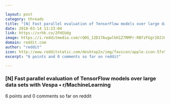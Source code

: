 ```yaml
---

layout: post
category: threads
title: "[N] Fast parallel evaluation of TensorFlow models over large data sets with Vespa"
date: 2018-03-14 13:23:04
link: https://vrhk.co/2FHSUdg
image: https://i.redditmedia.com/rQ0G_12D17AugwlkH1Z7RMPr-RBfzFGgr2OJJCGMdKw.jpg?w=320&s=f1e52dea7e4e353e1a0b76ae7bc415c1
domain: reddit.com
author: "reddit"
icon: http://www.redditstatic.com/desktop2x/img/favicon/apple-icon-57x57.png
excerpt: "6 points and 0 comments so far on reddit"

---
```


### [N] Fast parallel evaluation of TensorFlow models over large data sets with Vespa • r/MachineLearning

6 points and 0 comments so far on reddit